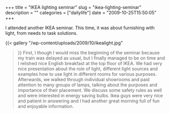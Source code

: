 +++
title = "IKEA lighting seminar"
slug = "ikea-lighting-seminar"
description = ""
categories = ["dailylife"]
date = "2009-10-25T15:50:05"
+++

I attended another IKEA seminar. This time, it was about furnishing with light, from needs to task
solutions.

{{< gallery
    "/wp-content/uploads/2009/10/ikealight.jpg"
>}}
First, I though I would miss the beginning of the seminar because my train was delayed as usual, but
I finally managed to be on time and I relished nice English breakfast at the top floor of IKEA. We
had very nice presentation about the role of light, different light sources and examples how to use
light in different rooms for various purposes. Afterwards, we walked through individual showrooms
and paid attention to many groups of lamps, talking about the purposes and importance of their
placement. We discuss some safety rules as well and were interested in energy saving bulbs. Ikea
guys were very nice and patient in answering and I had another great morning full of fun and
enjoyable information.
